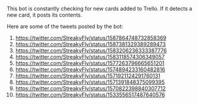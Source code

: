 This bot is constantly checking for new cards added to Trello. If it detects a new card, it posts its contents.

Here are some of the tweets posted by the bot:
1. https://twitter.com/StreakyFly/status/1587864748732858369
2. https://twitter.com/StreakyFly/status/1587381329389289473
3. https://twitter.com/StreakyFly/status/1583206236333387776
4. https://twitter.com/StreakyFly/status/1583118574306349057
5. https://twitter.com/StreakyFly/status/1577263796665651201
6. https://twitter.com/StreakyFly/status/1574894233160482816
7. https://twitter.com/StreakyFly/status/1571921124291760131
8. https://twitter.com/StreakyFly/status/1571391848375099395
9. https://twitter.com/StreakyFly/status/1570822398840307712
10. https://twitter.com/StreakyFly/status/1533556517487640576
